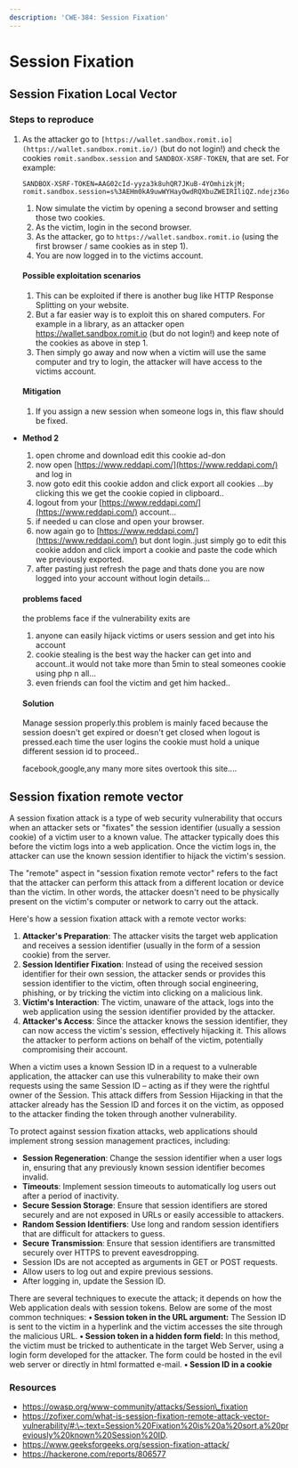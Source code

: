 ```yaml
---
description: 'CWE-384: Session Fixation'
---
```


# Session Fixation

## Session Fixation Local Vector

### **Steps to reproduce**

1.  As the attacker go to `[https://wallet.sandbox.romit.io](https://wallet.sandbox.romit.io/)` (but do not login!) and check the cookies `romit.sandbox.session` and `SANDBOX-XSRF-TOKEN`, that are set. For example:

    ```
    SANDBOX-XSRF-TOKEN=AAG02cId-yyza3k8uhQR7JKuB-4YOmhizkjM; romit.sandbox.session=s%3AEHm0kA9uwWYHayOwdRQXbuZWEIRIliQZ.ndejz36ofa52c9ENnApLuaLkMnTYCot3IiY1qdTvz0w;
    ```

    1. Now simulate the victim by opening a second browser and setting those two cookies.
    2. As the victim, login in the second browser.
    3. As the attacker, go to `https://wallet.sandbox.romit.io` (using the first browser / same cookies as in step 1).
    4. You are now logged in to the victims account.

    #### Possible exploitation scenarios

    1. This can be exploited if there is another bug like HTTP Response Splitting on your website.
    2. But a far easier way is to exploit this on shared computers. For example in a library, as an attacker open https://wallet.sandbox.romit.io (but do not login!) and keep note of the cookies as above in step 1.
    3. Then simply go away and now when a victim will use the same computer and try to login, the attacker will have access to the victims account.

    #### Mitigation

    1. If you assign a new session when someone logs in, this flaw should be fixed.

*   **Method 2**

    1. open chrome and download edit this cookie ad-don
    2. now open [https://www.reddapi.com/](https://www.reddapi.com/) and log in
    3. now goto edit this cookie addon and click export all cookies ...by clicking this we get the cookie copied in clipboard..
    4. logout from your [https://www.reddapi.com/](https://www.reddapi.com/) account...
    5. if needed u can close and open your browser.
    6. now again go to [https://www.reddapi.com/](https://www.reddapi.com/) but dont login..just simply go to edit this cookie addon and click import a cookie and paste the code which we previously exported.
    7. after pasting just refresh the page and thats done you are now logged into your account without login details...

    #### problems faced

    the problems face if the vulnerability exits are

    1. anyone can easily hijack victims or users session and get into his account
    2. cookie stealing is the best way the hacker can get into and account..it would not take more than 5min to steal someones cookie using php n all...
    3. even friends can fool the victim and get him hacked..

    #### Solution

    Manage session properly.this problem is mainly faced because the session doesn't get expired or doesn't get closed when logout is pressed.each time the user logins the cookie must hold a unique different session id to proceed..

    facebook,google,any many more sites overtook this site....

## Session fixation remote vector

A session fixation attack is a type of web security vulnerability that occurs when an attacker sets or "fixates" the session identifier (usually a session cookie) of a victim user to a known value. The attacker typically does this before the victim logs into a web application. Once the victim logs in, the attacker can use the known session identifier to hijack the victim's session.

The "remote" aspect in "session fixation remote vector" refers to the fact that the attacker can perform this attack from a different location or device than the victim. In other words, the attacker doesn't need to be physically present on the victim's computer or network to carry out the attack.

Here's how a session fixation attack with a remote vector works:

1. **Attacker's Preparation**: The attacker visits the target web application and receives a session identifier (usually in the form of a session cookie) from the server.
2. **Session Identifier Fixation**: Instead of using the received session identifier for their own session, the attacker sends or provides this session identifier to the victim, often through social engineering, phishing, or by tricking the victim into clicking on a malicious link.
3. **Victim's Interaction**: The victim, unaware of the attack, logs into the web application using the session identifier provided by the attacker.
4. **Attacker's Access**: Since the attacker knows the session identifier, they can now access the victim's session, effectively hijacking it. This allows the attacker to perform actions on behalf of the victim, potentially compromising their account.

When a victim uses a known Session ID in a request to a vulnerable application, the attacker can use this vulnerability to make their own requests using the same Session ID – acting as if they were the rightful owner of the Session. This attack differs from Session Hijacking in that the attacker already has the Session ID and forces it on the victim, as opposed to the attacker finding the token through another vulnerability.

To protect against session fixation attacks, web applications should implement strong session management practices, including:

* **Session Regeneration**: Change the session identifier when a user logs in, ensuring that any previously known session identifier becomes invalid.
* **Timeouts**: Implement session timeouts to automatically log users out after a period of inactivity.
* **Secure Session Storage**: Ensure that session identifiers are stored securely and are not exposed in URLs or easily accessible to attackers.
* **Random Session Identifiers**: Use long and random session identifiers that are difficult for attackers to guess.
* **Secure Transmission**: Ensure that session identifiers are transmitted securely over HTTPS to prevent eavesdropping.
* Session IDs are not accepted as arguments in GET or POST requests.
* Allow users to log out and expire previous sessions.
* After logging in, update the Session ID.

There are several techniques to execute the attack; it depends on how the Web application deals with session tokens. Below are some of the most common techniques: **• Session token in the URL argument:** The Session ID is sent to the victim in a hyperlink and the victim accesses the site through the malicious URL. **• Session token in a hidden form field:** In this method, the victim must be tricked to authenticate in the target Web Server, using a login form developed for the attacker. The form could be hosted in the evil web server or directly in html formatted e-mail. **• Session ID in a cookie**

### Resources

* https://owasp.org/www-community/attacks/Session\_fixation
* https://zofixer.com/what-is-session-fixation-remote-attack-vector-vulnerability/#:\~:text=Session%20Fixation%20is%20a%20sort,a%20previously%20known%20Session%20ID.
* https://www.geeksforgeeks.org/session-fixation-attack/
* https://hackerone.com/reports/806577
